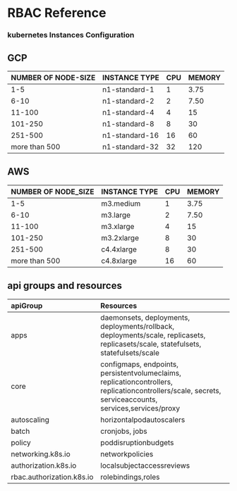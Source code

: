 # RBAC Reference

### kubernetes Instances Configuration
## GCP

NUMBER OF NODE-SIZE |INSTANCE TYPE   |CPU|MEMORY   
-------------------- | ------------- | ----- | -----------  
| 1-5                | n1-standard-1  | 1 |3.75  |  
|6-10                | n1-standard-2  | 2 |7.50  |  
|11-100              | n1-standard-4  | 4 |15    |
|101-250             | n1-standard-8  | 8 |30    |
|251-500             | n1-standard-16 | 16|60    |
|more than 500       | n1-standard-32 | 32|120   |

## AWS
| NUMBER OF NODE_SIZE   |INSTANCE TYPE   |CPU|MEMORY
|--------------------|-----------------|----|---------
| 1-5                | m3.medium      | 1 | 3.75 |
|6-10                | m3.large       | 2 | 7.50 |
|11-100              | m3.xlarge      | 4 | 15   |
|101-250             | m3.2xlarge     | 8 | 30   |
|251-500             | c4.4xlarge     | 8 | 30   |
|more than 500       | c4.8xlarge     | 16| 60   |

## api groups and resources

| apiGroup     | Resources     |
| :------------- | :------------- |
| apps      |   daemonsets, deployments, deployments/rollback, deployments/scale, replicasets, replicasets/scale, statefulsets, statefulsets/scale     |
|core|configmaps, endpoints, persistentvolumeclaims, replicationcontrollers, replicationcontrollers/scale, secrets, serviceaccounts, services,services/proxy
|autoscaling|horizontalpodautoscalers
| batch|cronjobs, jobs
|policy| poddisruptionbudgets
|networking.k8s.io|networkpolicies
|authorization.k8s.io|localsubjectaccessreviews
|rbac.authorization.k8s.io|rolebindings,roles
